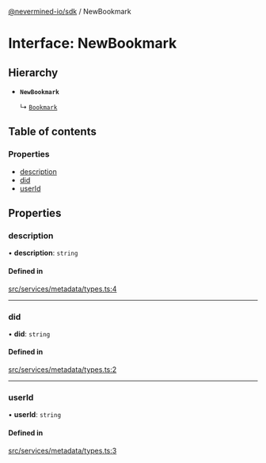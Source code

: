 [@nevermined-io/sdk](../code-reference.md) / NewBookmark

# Interface: NewBookmark

## Hierarchy

- **`NewBookmark`**

  ↳ [`Bookmark`](Bookmark.md)

## Table of contents

### Properties

- [description](NewBookmark.md#description)
- [did](NewBookmark.md#did)
- [userId](NewBookmark.md#userid)

## Properties

### description

• **description**: `string`

#### Defined in

[src/services/metadata/types.ts:4](https://github.com/nevermined-io/sdk-js/blob/bb26f8ab/src/services/metadata/types.ts#L4)

---

### did

• **did**: `string`

#### Defined in

[src/services/metadata/types.ts:2](https://github.com/nevermined-io/sdk-js/blob/bb26f8ab/src/services/metadata/types.ts#L2)

---

### userId

• **userId**: `string`

#### Defined in

[src/services/metadata/types.ts:3](https://github.com/nevermined-io/sdk-js/blob/bb26f8ab/src/services/metadata/types.ts#L3)
